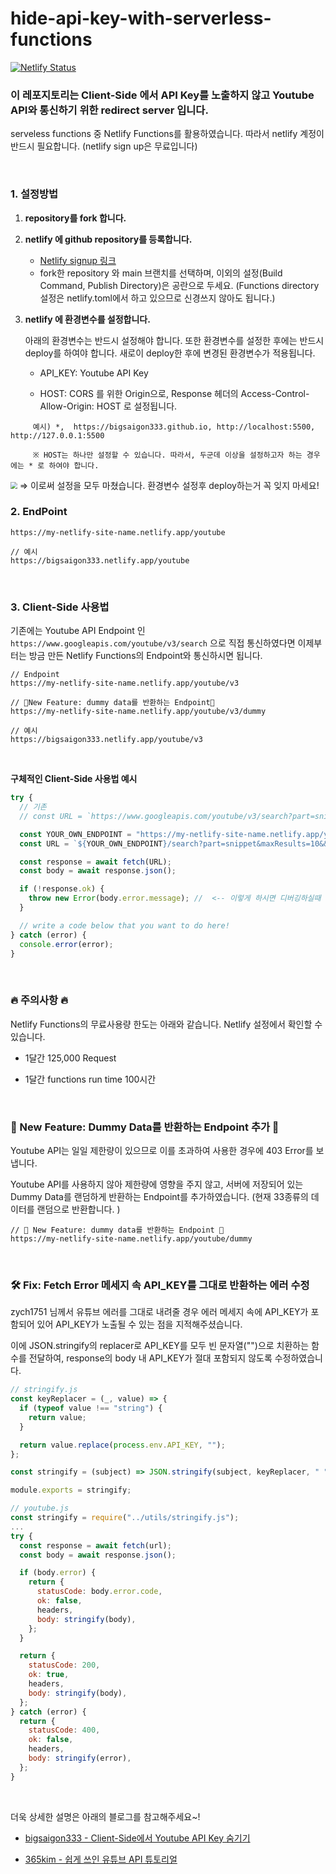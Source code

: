 # hide-api-key-with-serverless-functions

[![Netlify Status](https://api.netlify.com/api/v1/badges/3c98c36b-95c2-4c8d-a3d9-ab5f9342c128/deploy-status)](https://app.netlify.com/sites/bigsaigon333/deploys)

### 이 레포지토리는 Client-Side 에서 API Key를 노출하지 않고 Youtube API와 통신하기 위한 redirect server 입니다.

serveless functions 중 Netlify Functions를 활용하였습니다. 따라서 netlify 계정이 반드시 필요합니다. (netlify sign up은 무료입니다)

<br>

### 1. 설정방법

1. **repository를 fork 합니다.**

2. **netlify 에 github repository를 등록합니다.**

   - [Netlify signup 링크](https://app.netlify.com/signup)
   - fork한 repository 와 main 브랜치를 선택하며, 이외의 설정(Build Command, Publish Directory)은 공란으로 두세요.
     (Functions directory 설정은 netlify.toml에서 하고 있으므로 신경쓰지 않아도 됩니다.)

3. **netlify 에 환경변수를 설정합니다.**

   아래의 환경변수는 반드시 설정해야 합니다. 또한 환경변수를 설정한 후에는 반드시 deploy를 하여야 합니다. 새로이 deploy한 후에 변경된 환경변수가 적용됩니다.

   - API_KEY: Youtube API Key

   - HOST: CORS 를 위한 Origin으로, Response 헤더의 Access-Control-Allow-Origin: HOST 로 설정됩니다.

```
     예시) *,  https://bigsaigon333.github.io, http://localhost:5500, http://127.0.0.1:5500

     ※ HOST는 하나만 설정할 수 있습니다. 따라서, 두군데 이상을 설정하고자 하는 경우에는 * 로 하여야 합니다.
```

<img src="https://images.velog.io/images/bigsaigon333/post/bf20c3a5-deab-410c-9042-deffc45d6459/Untitled%204.png" style="zoom:67%;" />
⇒ 이로써 설정을 모두 마쳤습니다. 환경변수 설정후 deploy하는거 꼭 잊지 마세요!

<br>

### 2. EndPoint

```
https://my-netlify-site-name.netlify.app/youtube

// 예시
https://bigsaigon333.netlify.app/youtube
```

<br>

### 3. Client-Side 사용법

기존에는 Youtube API Endpoint 인 `https://www.googleapis.com/youtube/v3/search` 으로 직접 통신하였다면 이제부터는 방금 만든 Netlify Functions의 Endpoint와 통신하시면 됩니다.

```
// Endpoint
https://my-netlify-site-name.netlify.app/youtube/v3

// 🌟New Feature: dummy data를 반환하는 Endpoint🌟
https://my-netlify-site-name.netlify.app/youtube/v3/dummy

// 예시
https://bigsaigon333.netlify.app/youtube/v3
```

<br>

**구체적인 Client-Side 사용법 예시**

```jsx
try {
  // 기존
  // const URL = `https://www.googleapis.com/youtube/v3/search?part=snippet&maxResults=10&&q=${query}&key=${YOUR_OWN_API_KEY}`;

  const YOUR_OWN_ENDPOINT = "https://my-netlify-site-name.netlify.app/youtube";
  const URL = `${YOUR_OWN_ENDPOINT}/search?part=snippet&maxResults=10&&q=${query}`;

  const response = await fetch(URL);
  const body = await response.json();

  if (!response.ok) {
    throw new Error(body.error.message); //  <-- 이렇게 하시면 디버깅하실때 매우 편합니다.
  }

  // write a code below that you want to do here!
} catch (error) {
  console.error(error);
}
```

<br>

### 🔥 주의사항 🔥

Netlify Functions의 무료사용량 한도는 아래와 같습니다. Netlify 설정에서 확인할 수 있습니다.

- 1달간 125,000 Request

- 1달간 functions run time 100시간

<br>

### 🌟 New Feature: Dummy Data를 반환하는 Endpoint 추가 🌟

Youtube API는 일일 제한량이 있으므로 이를 초과하여 사용한 경우에 403 Error를 보냅니다.

Youtube API를 사용하지 않아 제한량에 영향을 주지 않고, 서버에 저장되어 있는 Dummy Data를 랜덤하게 반환하는 Endpoint를 추가하였습니다.
(현재 33종류의 데이터를 랜덤으로 반환합니다. )

```
// 🌟 New Feature: dummy data를 반환하는 Endpoint 🌟
https://my-netlify-site-name.netlify.app/youtube/dummy
```

<br>

### 🛠 Fix: Fetch Error 메세지 속 API_KEY를 그대로 반환하는 에러 수정

zych1751 님께서 유튜브 에러를 그대로 내려줄 경우 에러 메세지 속에 API_KEY가 포함되어 있어 API_KEY가 노출될 수 있는 점을 지적해주셨습니다.

이에 JSON.stringify의 replacer로 API_KEY를 모두 빈 문자열("")으로 치환하는 함수를 전달하여, response의 body 내 API_KEY가 절대 포함되지 않도록 수정하였습니다.

```javascript
// stringify.js
const keyReplacer = (_, value) => {
  if (typeof value !== "string") {
    return value;
  }

  return value.replace(process.env.API_KEY, "");
};

const stringify = (subject) => JSON.stringify(subject, keyReplacer, " ");

module.exports = stringify;

// youtube.js
const stringify = require("../utils/stringify.js");
...
try {
  const response = await fetch(url);
  const body = await response.json();

  if (body.error) {
    return {
      statusCode: body.error.code,
      ok: false,
      headers,
      body: stringify(body),
    };
  }

  return {
    statusCode: 200,
    ok: true,
    headers,
    body: stringify(body),
  };
} catch (error) {
  return {
    statusCode: 400,
    ok: false,
    headers,
    body: stringify(error),
  };
}
```

<br>

더욱 상세한 설명은 아래의 블로그를 참고해주세요~!

- [bigsaigon333 - Client-Side에서 Youtube API Key 숨기기](https://velog.io/@bigsaigon333/Client-Side%EC%97%90%EC%84%9C-Youtube-API-Key-%EC%88%A8%EA%B8%B0%EA%B8%B0)

- [365kim - 쉽게 쓰인 유튜브 API 튜토리얼](https://365kim.tistory.com/93)
